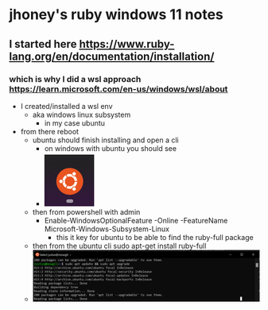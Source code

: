 # jhoney's ruby windows 11 notes
## I started here https://www.ruby-lang.org/en/documentation/installation/
### which is why I did a wsl approach https://learn.microsoft.com/en-us/windows/wsl/about

- I created/installed a wsl env
    - aka windows linux subsystem
        - in my case ubuntu
- from there reboot
    - ubuntu should finish installing and open a cli
        - on windows with ubuntu you should see
        - ![ruby-w11-icon](./README_Images/ruby-w11-icon.png)
    - then from powershell with admin
        - Enable-WindowsOptionalFeature -Online -FeatureName Microsoft-Windows-Subsystem-Linux
            - this it key for ubuntu to be able to find the ruby-full package 
    - then from the ubuntu cli sudo apt-get install ruby-full
    - ![ruby-w11-icon](./README_Images/ruby-w11-cli-example.png)
